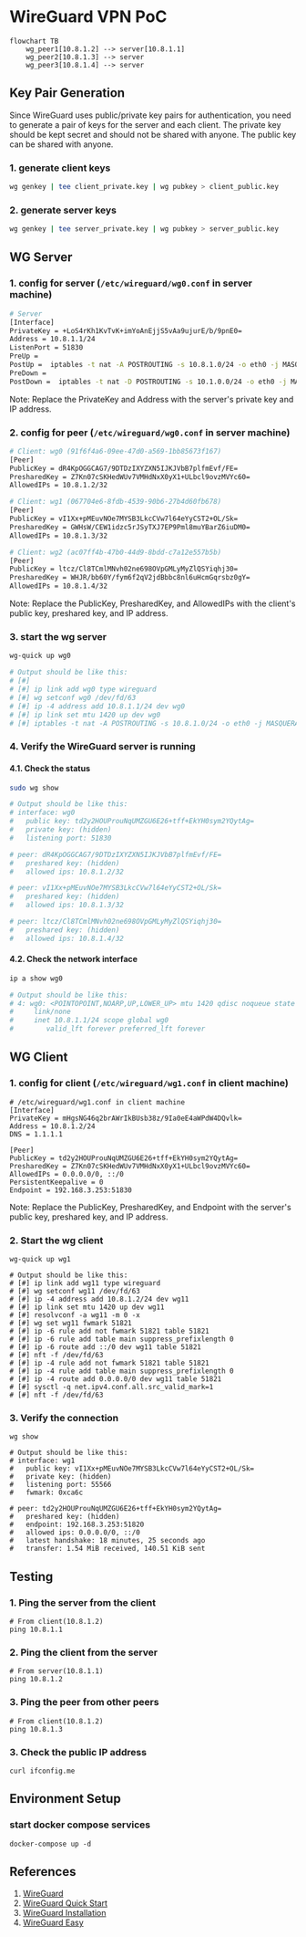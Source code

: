 # WireGuard VPN PoC

```mermaid
flowchart TB
    wg_peer1[10.8.1.2] --> server[10.8.1.1]
    wg_peer2[10.8.1.3] --> server
    wg_peer3[10.8.1.4] --> server
```

## Key Pair Generation
Since WireGuard uses public/private key pairs for authentication, you need to generate a pair of keys for the server and each client. The private key should be kept secret and should not be shared with anyone. The public key can be shared with anyone.

### 1. generate client keys
```bash
wg genkey | tee client_private.key | wg pubkey > client_public.key
```

### 2. generate server keys
```bash
wg genkey | tee server_private.key | wg pubkey > server_public.key
```

## WG Server
### 1. config for server (```/etc/wireguard/wg0.conf``` in server machine)
```bash
# Server
[Interface]
PrivateKey = +LoS4rKh1KvTvK+imYoAnEjjS5vAa9ujurE/b/9pnE0=
Address = 10.8.1.1/24
ListenPort = 51830
PreUp = 
PostUp =  iptables -t nat -A POSTROUTING -s 10.8.1.0/24 -o eth0 -j MASQUERADE; iptables -A INPUT -p udp -m udp --dport 51820 -j ACCEPT; iptables -A FORWARD -i wg0 -j ACCEPT; iptables -A FORWARD -o wg0 -j ACCEPT; 
PreDown = 
PostDown =  iptables -t nat -D POSTROUTING -s 10.1.0.0/24 -o eth0 -j MASQUERADE; iptables -D INPUT -p udp -m udp --dport 51820 -j ACCEPT; iptables -D FORWARD -i wg0 -j ACCEPT; iptables -D FORWARD -o wg0 -j ACCEPT; 
```
Note: Replace the PrivateKey and Address with the server's private key and IP address.
### 2. config for peer (```/etc/wireguard/wg0.conf``` in server machine)
```bash
# Client: wg0 (91f6f4a6-09ee-47d0-a569-1bb85673f167)
[Peer]
PublicKey = dR4KpOGGCAG7/9DTDzIXYZXN5IJKJVbB7plfmEvf/FE=
PresharedKey = Z7Kn07cSKHedWUv7VMHdNxX0yX1+ULbcl9ovzMVYc60=
AllowedIPs = 10.8.1.2/32

# Client: wg1 (067704e6-8fdb-4539-90b6-27b4d60fb678)
[Peer]
PublicKey = vI1Xx+pMEuvNOe7MYSB3LkcCVw7l64eYyCST2+OL/Sk=
PresharedKey = GWHsW/CEW1idzc5rJSyTXJ7EP9Pml8muYBarZ6iuDM0=
AllowedIPs = 10.8.1.3/32

# Client: wg2 (ac07ff4b-47b0-44d9-8bdd-c7a12e557b5b)
[Peer]
PublicKey = ltcz/Cl8TCmlMNvh02ne698OVpGMLyMyZlQSYiqhj30=
PresharedKey = WHJR/bb60Y/fym6f2qV2jdBbbc8nl6uHcmGqrsbz0gY=
AllowedIPs = 10.8.1.4/32
```
Note: Replace the PublicKey, PresharedKey, and AllowedIPs with the client's public key, preshared key, and IP address.

### 3. start the wg server
```bash
wg-quick up wg0

# Output should be like this:
# [#] 
# [#] ip link add wg0 type wireguard
# [#] wg setconf wg0 /dev/fd/63
# [#] ip -4 address add 10.8.1.1/24 dev wg0
# [#] ip link set mtu 1420 up dev wg0
# [#] iptables -t nat -A POSTROUTING -s 10.8.1.0/24 -o eth0 -j MASQUERADE; iptables -A INPUT -p udp -m udp --dport 51820 -j ACCEPT; iptables -A FORWARD -i wg0 -j ACCEPT; iptables -A FORWARD -o wg0 -j ACCEPT;
```

### 4. Verify the WireGuard server is running
#### 4.1. Check the status
```bash
sudo wg show

# Output should be like this:
# interface: wg0
#   public key: td2y2HOUProuNqUMZGU6E26+tff+EkYH0sym2YQytAg=
#   private key: (hidden)
#   listening port: 51830

# peer: dR4KpOGGCAG7/9DTDzIXYZXN5IJKJVbB7plfmEvf/FE=
#   preshared key: (hidden)
#   allowed ips: 10.8.1.2/32

# peer: vI1Xx+pMEuvNOe7MYSB3LkcCVw7l64eYyCST2+OL/Sk=
#   preshared key: (hidden)
#   allowed ips: 10.8.1.3/32

# peer: ltcz/Cl8TCmlMNvh02ne698OVpGMLyMyZlQSYiqhj30=
#   preshared key: (hidden)
#   allowed ips: 10.8.1.4/32
```
#### 4.2. Check the network interface
```bash
ip a show wg0

# Output should be like this:
# 4: wg0: <POINTOPOINT,NOARP,UP,LOWER_UP> mtu 1420 qdisc noqueue state UNKNOWN group default qlen 1000
#     link/none 
#     inet 10.8.1.1/24 scope global wg0
#        valid_lft forever preferred_lft forever
```

## WG Client
### 1. config for client (```/etc/wireguard/wg1.conf``` in client machine)
```shell
# /etc/wireguard/wg1.conf in client machine
[Interface]
PrivateKey = mHgsNG46q2brAWrIkBUsb38z/9Ia0eE4aWPdW4DQvlk=
Address = 10.8.1.2/24
DNS = 1.1.1.1

[Peer]
PublicKey = td2y2HOUProuNqUMZGU6E26+tff+EkYH0sym2YQytAg=
PresharedKey = Z7Kn07cSKHedWUv7VMHdNxX0yX1+ULbcl9ovzMVYc60=
AllowedIPs = 0.0.0.0/0, ::/0
PersistentKeepalive = 0
Endpoint = 192.168.3.253:51830
```
Note: Replace the PublicKey, PresharedKey, and Endpoint with the server's public key, preshared key, and IP address.

### 2. Start the wg client
```shell
wg-quick up wg1

# Output should be like this:
# [#] ip link add wg11 type wireguard
# [#] wg setconf wg11 /dev/fd/63
# [#] ip -4 address add 10.8.1.2/24 dev wg11
# [#] ip link set mtu 1420 up dev wg11
# [#] resolvconf -a wg11 -m 0 -x
# [#] wg set wg11 fwmark 51821
# [#] ip -6 rule add not fwmark 51821 table 51821
# [#] ip -6 rule add table main suppress_prefixlength 0
# [#] ip -6 route add ::/0 dev wg11 table 51821
# [#] nft -f /dev/fd/63
# [#] ip -4 rule add not fwmark 51821 table 51821
# [#] ip -4 rule add table main suppress_prefixlength 0
# [#] ip -4 route add 0.0.0.0/0 dev wg11 table 51821
# [#] sysctl -q net.ipv4.conf.all.src_valid_mark=1
# [#] nft -f /dev/fd/63
```
### 3. Verify the connection
```shell
wg show

# Output should be like this:
# interface: wg1
#   public key: vI1Xx+pMEuvNOe7MYSB3LkcCVw7l64eYyCST2+OL/Sk=
#   private key: (hidden)
#   listening port: 55566
#   fwmark: 0xca6c

# peer: td2y2HOUProuNqUMZGU6E26+tff+EkYH0sym2YQytAg=
#   preshared key: (hidden)
#   endpoint: 192.168.3.253:51820
#   allowed ips: 0.0.0.0/0, ::/0
#   latest handshake: 18 minutes, 25 seconds ago
#   transfer: 1.54 MiB received, 140.51 KiB sent
```

## Testing
### 1. Ping the server from the client
```shell
# From client(10.8.1.2)
ping 10.8.1.1
```
### 2. Ping the client from the server
```shell
# From server(10.8.1.1)
ping 10.8.1.2
```
### 3. Ping the peer from other peers
```shell
# From client(10.8.1.2)
ping 10.8.1.3
```
### 3. Check the public IP address
```shell
curl ifconfig.me
```

## Environment Setup
### start docker compose services
```shell
docker-compose up -d
```

## References
1. [WireGuard](https://www.wireguard.com/)
2. [WireGuard Quick Start](https://www.wireguard.com/quickstart/)
3. [WireGuard Installation](https://www.wireguard.com/install/)
4. [WireGuard Easy](https://github.com/wg-easy/wg-easy)

